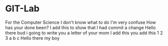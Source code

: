 # GIT-Lab
For the Computer Science
I don't know what to do
I'm very confuse
How has your done been?
I add this to show that I had commit a change
Hello there bud i going to write you a letter of your mom
I add this you add this 1 2 3 a b c Hello there my boy
